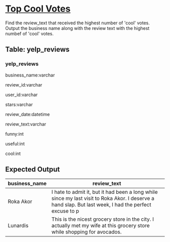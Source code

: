 # [Top Cool Votes](https://platform.stratascratch.com/coding/10060-top-cool-votes?code_type=3)

Find the review_text that received the highest number of  'cool' votes.
Output the business name along with the review text with the highest numbef of 'cool' votes.

## Table: yelp_reviews

### yelp_reviews
business_name:varchar

review_id:varchar

user_id:varchar

stars:varchar

review_date:datetime

review_text:varchar

funny:int

useful:int

cool:int


## Expected Output
<div class="ResultsTable__container ExpectedOutput__results-table"><table class="ResultsTable__table"><thead><tr class="ResultsTable__header-row"><th class="ResultsTable__header-cell">business_name</th><th class="ResultsTable__header-cell">review_text</th></tr></thead><tbody><tr class="ResultsTable__row "><td class="ResultsTable__cell">Roka Akor</td><td class="ResultsTable__cell">I hate to admit it, but it had been a long while since my last visit to Roka Akor. I deserve a hand slap. But last week, I had the perfect excuse to p</td></tr><tr class="ResultsTable__row "><td class="ResultsTable__cell">Lunardis</td><td class="ResultsTable__cell">This is the nicest grocery store in the city. I actually met my wife at this grocery store while shopping for avocados.</td></tr></tbody></table></div>
